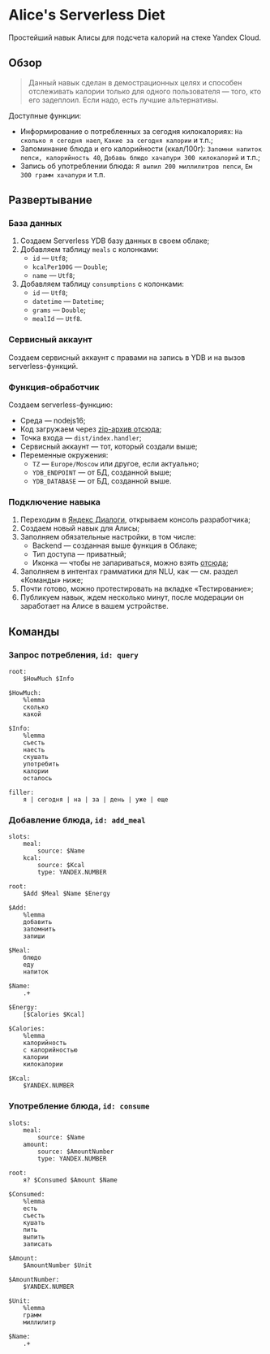 # Alice's Serverless Diet

Простейший навык Алисы для подсчета калорий на стеке Yandex Cloud.

## Обзор

> Данный навык сделан в демострационных целях и способен отслеживать калории
> только для одного пользователя — того, кто его задеплоил. Если надо, есть лучшие
> альтернативы.

Доступные функции:

* Информирование о потребленных за сегодня килокалориях: `На сколько я сегодня наел`, `Какие за сегодня калории` и т.п.;
* Запоминание блюда и его калорийности (ккал/100г): `Запомни напиток пепси, калорийность 40`, `Добавь блюдо хачапури 300 килокалорий` и т.п.;
* Запись об употреблении блюда: `Я выпил 200 миллилитров пепси`, `Ем 300 грамм хачапури` и т.п.

## Развертывание

### База данных

1. Создаем Serverless YDB базу данных в своем облаке;
2. Добавляем таблицу `meals` с колонками:
    * `id` — `Utf8`;
    * `kcalPer100G` — `Double`;
    * `name` — `Utf8`;
3. Добавляем таблицу `consumptions` с колонками:
    * `id` — `Utf8`;
    * `datetime` — `Datetime`;
    * `grams` — `Double`;
    * `mealId` — `Utf8`.

### Сервисный аккаунт

Создаем сервисный аккаунт с правами на запись в YDB и на вызов serverless-функций.

### Функция-обработчик

Создаем serverless-функцию:

* Среда — nodejs16;
* Код загружаем через [zip-архив отсюда](https://github.com/kiraind/alice-serverless-diet/releases);
* Точка входа — `dist/index.handler`;
* Сервисный аккаунт — тот, который создали выше;
* Переменные окружения:
    * `TZ` — `Europe/Moscow` или другое, если актуально;
    * `YDB_ENDPOINT` — от БД, созданной выше;
    * `YDB_DATABASE` — от БД, созданной выше.

### Подключение навыка

1. Переходим в [Яндекс Диалоги](https://dialogs.yandex.ru/), открываем консоль разработчика;
2. Создаем новый навык для Алисы;
3. Заполняем обязательные настройки, в том числе:
    * Backend — созданная выше функция в Облаке;
    * Тип доступа — приватный;
    * Иконка — чтобы не запариваться, можно взять [отсюда](https://www.random-art.org/);
4. Заполняем в интентах грамматики для NLU, как — см. раздел «Команды» ниже;
5. Почти готово, можно протестировать на вкладке «Тестирование»;
6. Публикуем навык, ждем несколько минут, после модерации он заработает на Алисе в вашем устройстве.

## Команды

### Запрос потребления, `id: query`

```
root:
    $HowMuch $Info

$HowMuch:
    %lemma
    сколько
    какой

$Info:
    %lemma
    съесть
    наесть
    скушать
    употребить
    калории
    осталось

filler:
    я | сегодня | на | за | день | уже | еще
```

### Добавление блюда, `id: add_meal`

```
slots:
    meal:
        source: $Name                 
    kcal:
        source: $Kcal
        type: YANDEX.NUMBER

root:
    $Add $Meal $Name $Energy

$Add:
    %lemma
    добавить
    запомнить
    запиши

$Meal:
    блюдо
    еду
    напиток

$Name:
    .+

$Energy:
    [$Calories $Kcal]

$Calories:
    %lemma
    калорийность
    с калорийностью
    калории
    килокалории

$Kcal:
    $YANDEX.NUMBER
```

### Употребление блюда, `id: consume`

```
slots:
    meal:
        source: $Name
    amount:
        source: $AmountNumber
        type: YANDEX.NUMBER

root:
    я? $Consumed $Amount $Name

$Consumed:
    %lemma
    есть
    съесть
    кушать
    пить
    выпить
    записать

$Amount:
    $AmountNumber $Unit

$AmountNumber:
    $YANDEX.NUMBER

$Unit:
    %lemma
    грамм
    миллилитр    

$Name:
    .+
```
